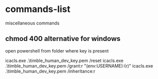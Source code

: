 # commands-list
miscellaneous commands

## chmod 400 alternative for windows


open powershell from folder where key is present

icacls.exe .\timble_human_dev_key.pem /reset
icacls.exe .\timble_human_dev_key.pem /grant:r "$($env:USERNAME):(r)"
icacls.exe .\timble_human_dev_key.pem /inheritance:r



